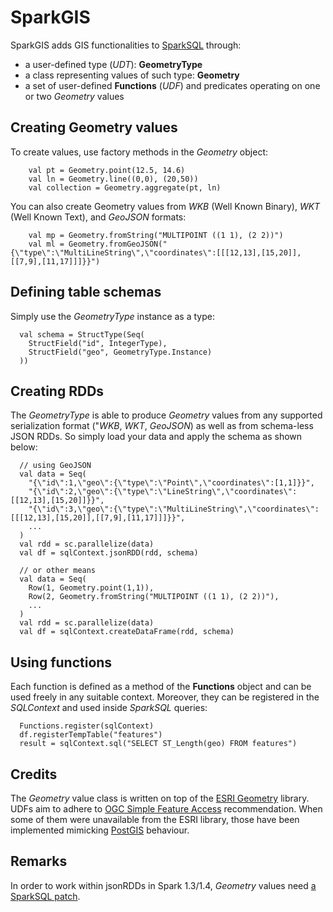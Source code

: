 # SparkGIS
SparkGIS adds GIS functionalities to [SparkSQL](https://github.com/apache/spark/tree/master/sql) through:
* a user-defined type (*UDT*): **GeometryType**
* a class representing values of such type: **Geometry**
* a set of user-defined **Functions** (*UDF*) and predicates operating on one or two *Geometry* values

## Creating Geometry values
To create values, use factory methods in the *Geometry* object:
```
	val pt = Geometry.point(12.5, 14.6)
	val ln = Geometry.line((0,0), (20,50))
	val collection = Geometry.aggregate(pt, ln)
```

You can also create Geometry values from *WKB* (Well Known Binary), *WKT* (Well Known Text), and *GeoJSON* formats:
```
	val mp = Geometry.fromString("MULTIPOINT ((1 1), (2 2))")
    val ml = Geometry.fromGeoJSON("{\"type\":\"MultiLineString\",\"coordinates\":[[[12,13],[15,20]],[[7,9],[11,17]]]}}")
```

## Defining table schemas
Simply use the *GeometryType* instance as a type:
```
  val schema = StructType(Seq(
    StructField("id", IntegerType),
    StructField("geo", GeometryType.Instance)
  ))	
```

## Creating RDDs
The *GeometryType* is able to produce *Geometry* values from any supported serialization format ("*WKB*, *WKT*, *GeoJSON*) as well as from schema-less JSON RDDs. So simply load your data and apply the schema as shown below:
```
  // using GeoJSON
  val data = Seq(
    "{\"id\":1,\"geo\":{\"type\":\"Point\",\"coordinates\":[1,1]}}",
    "{\"id\":2,\"geo\":{\"type\":\"LineString\",\"coordinates\":[[12,13],[15,20]]}}",
    "{\"id\":3,\"geo\":{\"type\":\"MultiLineString\",\"coordinates\":[[[12,13],[15,20]],[[7,9],[11,17]]]}}",
    ...
  )
  val rdd = sc.parallelize(data)
  val df = sqlContext.jsonRDD(rdd, schema)

  // or other means
  val data = Seq(
    Row(1, Geometry.point(1,1)),
    Row(2, Geometry.fromString("MULTIPOINT ((1 1), (2 2))"),
    ...
  )
  val rdd = sc.parallelize(data)
  val df = sqlContext.createDataFrame(rdd, schema)
```

## Using functions
Each function is defined as a method of the **Functions** object and can be used freely in any suitable context.
Moreover, they can be registered in the *SQLContext* and used inside *SparkSQL* queries:
```
  Functions.register(sqlContext)
  df.registerTempTable("features")
  result = sqlContext.sql("SELECT ST_Length(geo) FROM features")
```

## Credits
The *Geometry* value class is written on top of the [ESRI Geometry](/Esri/geometry-api-java) library.
UDFs aim to adhere to [OGC Simple Feature Access](http://www.opengeospatial.org/standards/sfs) recommendation.
When some of them were unavailable from the ESRI library, those have been implemented mimicking [PostGIS](http://postgis.net/docs/manual-2.1/reference.html) behaviour.

## Remarks
In order to work within jsonRDDs in Spark 1.3/1.4, *Geometry* values need [a SparkSQL patch](https://github.com/apache/spark/pull/6193).
